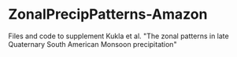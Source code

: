 # ZonalPrecipPatterns-Amazon
Files and code to supplement Kukla et al. "The zonal patterns in late Quaternary South American Monsoon precipitation"
